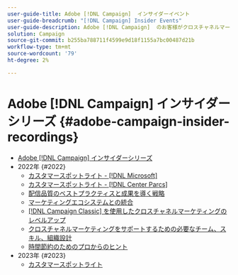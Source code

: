 ```yaml
---
user-guide-title: Adobe [!DNL Campaign]  インサイダーイベント
user-guide-breadcrumb: "[!DNL Campaign] Insider Events"
user-guide-description: Adobe [!DNL Campaign]  のお客様がクロスチャネルマーケティング戦略を発展させ、チームのマーケティング実践者のスキルを高め、より高度なクロスチャネルマーケティング戦略を立ち上げるのに役立つヒントとコツとインスピレーションです。
solution: Campaign
source-git-commit: b255ba788711f4599e9d18f1155a7bc00487d21b
workflow-type: tm+mt
source-wordcount: '79'
ht-degree: 2%

---
```



# Adobe [!DNL Campaign] インサイダーシリーズ {#adobe-campaign-insider-recordings}

+ [Adobe [!DNL Campaign]  インサイダーシリーズ](overview.md)
+ 2022年 {#2022}
   + [カスタマースポットライト - [!DNL Microsoft]](2022/microsoft.md)
   + [カスタマースポットライト - [!DNL Center Parcs]](2022/center-parcs.md)
   + [配信品質のベストプラクティスと成果を導く戦略](2022/deliverability-best-practices.md)
   + [マーケティングエコシステムとの統合](2022/integrations.md)
   + [ [!DNL Campaign Classic] を使用したクロスチャネルマーケティングのレベルアップ](2022/cross-channel.md)
   + [クロスチャネルマーケティングをサポートするための必要なチーム、スキル、組織設計](2022/team-skills-org-design.md)
   + [時間節約のためのプロからのヒント](2022/tips.md)
+ 2023年 {#2023}
   + [カスタマースポットライト](2023/customer-spotlight-center-parcs.md)